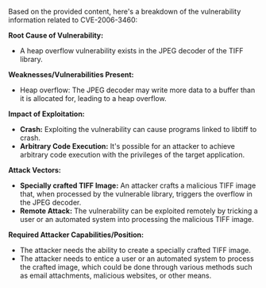 Based on the provided content, here's a breakdown of the vulnerability information related to CVE-2006-3460:

**Root Cause of Vulnerability:**

*   A heap overflow vulnerability exists in the JPEG decoder of the TIFF library.

**Weaknesses/Vulnerabilities Present:**

*   Heap overflow: The JPEG decoder may write more data to a buffer than it is allocated for, leading to a heap overflow.

**Impact of Exploitation:**

*   **Crash:** Exploiting the vulnerability can cause programs linked to libtiff to crash.
*  **Arbitrary Code Execution:** It's possible for an attacker to achieve arbitrary code execution with the privileges of the target application.

**Attack Vectors:**

*   **Specially crafted TIFF Image:** An attacker crafts a malicious TIFF image that, when processed by the vulnerable library, triggers the overflow in the JPEG decoder.
*  **Remote Attack:** The vulnerability can be exploited remotely by tricking a user or an automated system into processing the malicious TIFF image.

**Required Attacker Capabilities/Position:**

*   The attacker needs the ability to create a specially crafted TIFF image.
*   The attacker needs to entice a user or an automated system to process the crafted image, which could be done through various methods such as email attachments, malicious websites, or other means.